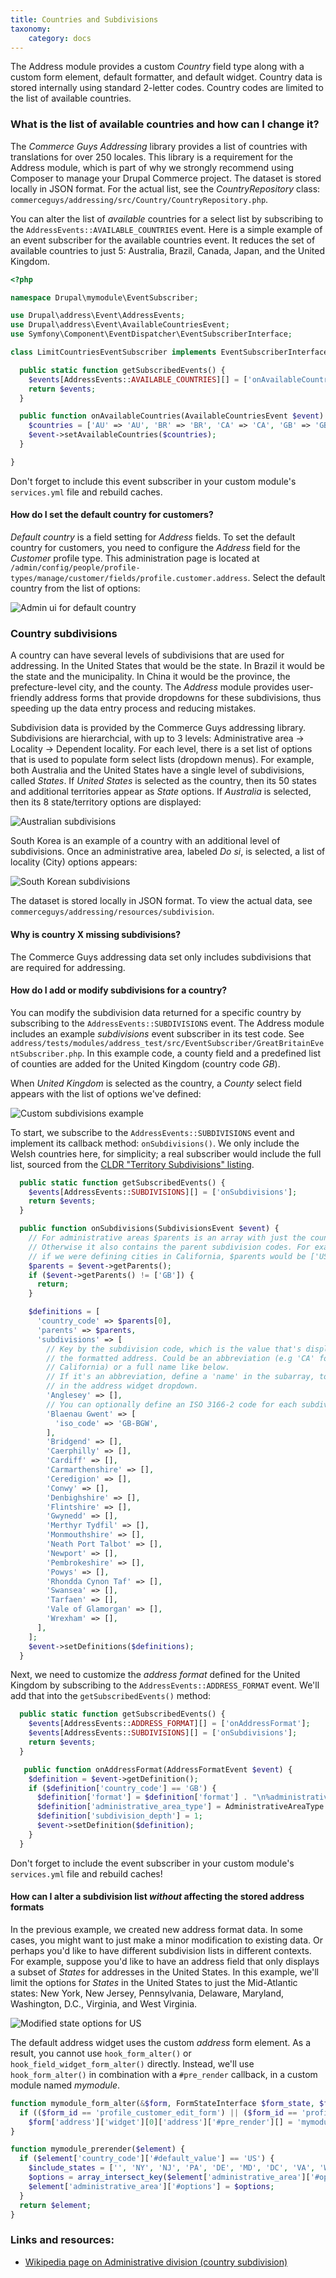 ```yaml
---
title: Countries and Subdivisions
taxonomy:
    category: docs
---
```


The Address module provides a custom *Country* field type along with a custom form element, default formatter, and default widget. Country data is stored internally using standard 2-letter codes. Country codes are limited to the list of available countries.

### What is the list of available countries and how can I change it?
The *Commerce Guys Addressing* library provides a list of countries with translations for over 250 locales. This library is a requirement for the Address module, which is part of why we strongly recommend using Composer to manage your Drupal Commerce project. The dataset is stored locally in JSON format. For the actual list, see the *CountryRepository* class: `commerceguys/addressing/src/Country/CountryRepository.php`.

You can alter the list of *available* countries for a select list by subscribing to the `AddressEvents::AVAILABLE_COUNTRIES` event. Here is a simple example of an event subscriber for the available countries event. It reduces the set of available countries to just 5: Australia, Brazil, Canada, Japan, and the United Kingdom.

```php
<?php

namespace Drupal\mymodule\EventSubscriber;

use Drupal\address\Event\AddressEvents;
use Drupal\address\Event\AvailableCountriesEvent;
use Symfony\Component\EventDispatcher\EventSubscriberInterface;

class LimitCountriesEventSubscriber implements EventSubscriberInterface {

  public static function getSubscribedEvents() {
    $events[AddressEvents::AVAILABLE_COUNTRIES][] = ['onAvailableCountries'];
    return $events;
  }

  public function onAvailableCountries(AvailableCountriesEvent $event) {
    $countries = ['AU' => 'AU', 'BR' => 'BR', 'CA' => 'CA', 'GB' => 'GB', 'JP' => 'JP'];
    $event->setAvailableCountries($countries);
  }

}
```

Don't forget to include this event subscriber in your custom module's `services.yml` file and rebuild caches.

#### How do I set the default country for customers?
*Default country* is a field setting for *Address* fields. To set the default country for customers, you need to configure the *Address* field for the *Customer* profile type. This administration page is located at `/admin/config/people/profile-types/manage/customer/fields/profile.customer.address`. Select the default country from the list of options:

![Admin ui for default country](../../images/address-countries-1.png)

### Country subdivisions
A country can have several levels of subdivisions that are used for addressing. In the United States that would be the state. In Brazil it would be the state and the municipality. In China it would be the province, the prefecture-level city, and the county. The *Address* module provides user-friendly address forms that provide dropdowns for these subdivisions, thus speeding up the data entry process and reducing mistakes.

Subdivision data is provided by the Commerce Guys addressing library. Subdivisions are hierarchcial, with up to 3 levels: Administrative area -> Locality -> Dependent locality. For each level, there is a set list of options that is used to populate form select lists (dropdown menus). For example, both Australia and the United States have a single level of subdivisions, called *States*. If *United States* is selected as the country, then its 50 states and additional territories appear as *State* options. If *Australia* is selected, then its 8 state/territory options are displayed:

![Australian subdivisions](../../images/address-countries-2.png)

South Korea is an example of a country with an additional level of subdivisions. Once an administrative area, labeled *Do si*, is selected, a list of locality (City) options appears:

![South Korean subdivisions](../../images/address-countries-3.png)

The dataset is stored locally in JSON format. To view the actual data, see `commerceguys/addressing/resources/subdivision`.


#### Why is country X missing subdivisions?
The Commerce Guys addressing data set only includes subdivisions that are required for addressing.

#### How do I add or modify subdivisions for a country?
You can modify the subdivision data returned for a specific country by subscribing to the `AddressEvents::SUBDIVISIONS` event. The Address module includes an example *subdivisions* event subscriber in its test code. See `address/tests/modules/address_test/src/EventSubscriber/GreatBritainEventSubscriber.php`. In this example code, a county field and a predefined list of counties are added for the United Kingdom (country code *GB*).

When *United Kingdom* is selected as the country, a *County* select field appears with the list of options we've defined:

![Custom subdivisions example](../../images/address-countries-4.png)

To start, we subscribe to the `AddressEvents::SUBDIVISIONS` event and implement its callback method: `onSubdivisions()`. We only include the Welsh countries here, for simplicity; a real subscriber would include the full list, sourced from the [CLDR "Territory Subdivisions" listing].

```php
  public static function getSubscribedEvents() {
    $events[AddressEvents::SUBDIVISIONS][] = ['onSubdivisions'];
    return $events;
  }

  public function onSubdivisions(SubdivisionsEvent $event) {
    // For administrative areas $parents is an array with just the country code.
    // Otherwise it also contains the parent subdivision codes. For example,
    // if we were defining cities in California, $parents would be ['US', 'CA'].
    $parents = $event->getParents();
    if ($event->getParents() != ['GB']) {
      return;
    }

    $definitions = [
      'country_code' => $parents[0],
      'parents' => $parents,
      'subdivisions' => [
        // Key by the subdivision code, which is the value that's displayed on
        // the formatted address. Could be an abbreviation (e.g 'CA' for
        // California) or a full name like below.
        // If it's an abbreviation, define a 'name' in the subarray, to be used
        // in the address widget dropdown.
        'Anglesey' => [],
        // You can optionally define an ISO 3166-2 code for each subdivision.
        'Blaenau Gwent' => [
          'iso_code' => 'GB-BGW',
        ],
        'Bridgend' => [],
        'Caerphilly' => [],
        'Cardiff' => [],
        'Carmarthenshire' => [],
        'Ceredigion' => [],
        'Conwy' => [],
        'Denbighshire' => [],
        'Flintshire' => [],
        'Gwynedd' => [],
        'Merthyr Tydfil' => [],
        'Monmouthshire' => [],
        'Neath Port Talbot' => [],
        'Newport' => [],
        'Pembrokeshire' => [],
        'Powys' => [],
        'Rhondda Cynon Taf' => [],
        'Swansea' => [],
        'Tarfaen' => [],
        'Vale of Glamorgan' => [],
        'Wrexham' => [],
      ],
    ];
    $event->setDefinitions($definitions);
  }

```

Next, we need to customize the *address format* defined for the United Kingdom by subscribing to the `AddressEvents::ADDRESS_FORMAT` event. We'll add that into the `getSubscribedEvents()` method:

```php
  public static function getSubscribedEvents() {
    $events[AddressEvents::ADDRESS_FORMAT][] = ['onAddressFormat'];
    $events[AddressEvents::SUBDIVISIONS][] = ['onSubdivisions'];
    return $events;
  }

   public function onAddressFormat(AddressFormatEvent $event) {
    $definition = $event->getDefinition();
    if ($definition['country_code'] == 'GB') {
      $definition['format'] = $definition['format'] . "\n%administrativeArea";
      $definition['administrative_area_type'] = AdministrativeAreaType::COUNTY;
      $definition['subdivision_depth'] = 1;
      $event->setDefinition($definition);
    }
  }
```

Don't forget to include the event subscriber in your custom module's `services.yml` file and rebuild caches!

#### How can I alter a subdivision list *without* affecting the stored address formats
In the previous example, we created new address format data. In some cases, you might want to just make a minor modification to existing data. Or perhaps you'd like to have different subdivision lists in different contexts. For example, suppose you'd like to have an address field that only displays a subset of *States* for addresses in the United States. In this example, we'll limit the options for *States* in the United States to just the Mid-Atlantic states:  New York, New Jersey, Pennsylvania, Delaware, Maryland, Washington, D.C., Virginia, and West Virginia.

![Modified state options for US](../../images/address-countries-5.png)

The default address widget uses the custom *address* form element. As a result, you cannot use `hook_form_alter()` or `hook_field_widget_form_alter()` directly. Instead, we'll use `hook_form_alter()` in combination with a `#pre_render` callback, in a custom module named *mymodule*.

```php
function mymodule_form_alter(&$form, FormStateInterface $form_state, $form_id) {
  if (($form_id == 'profile_customer_edit_form') || ($form_id == 'profile_customer_add_form')) {
    $form['address']['widget'][0]['address']['#pre_render'][] = 'mymodule_prerender';
}

function mymodule_prerender($element) {
  if ($element['country_code']['#default_value'] == 'US') {
    $include_states = ['', 'NY', 'NJ', 'PA', 'DE', 'MD', 'DC', 'VA', 'WV'];
    $options = array_intersect_key($element['administrative_area']['#options'], array_flip($include_states));
    $element['administrative_area']['#options'] = $options;
  }
  return $element;
}
```

### Links and resources:
* [Wikipedia page on Administrative division (country subdivision)](https://en.wikipedia.org/wiki/Administrative_division)

[CLDR "Territory Subdivisions" listing]: http://cldr.unicode.org/index/downloads